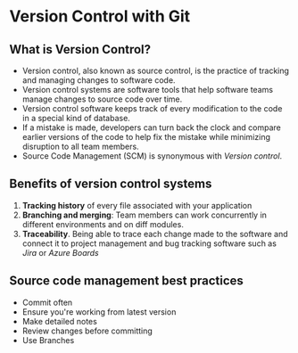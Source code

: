 # Version Control with Git

## What is Version Control?

- Version control, also known as source control, is the practice of tracking and managing changes to software code.
- Version control systems are software tools that help software teams manage changes to source code over time.
- Version control software keeps track of every modification to the code in a special kind of database.
- If a mistake is made, developers can turn back the clock and compare earlier versions of the code to help fix the mistake while minimizing disruption to all team members.
- Source Code Management (SCM) is synonymous with _Version control_.

## Benefits of version control systems

1. **Tracking history** of every file associated with your application
2. **Branching and merging**: Team members can work concurrently in different environments and on diff modules.
3. **Traceability**. Being able to trace each change made to the software and connect it to project management and bug tracking software such as _Jira_ or _Azure Boards_

## Source code management best practices

- Commit often
- Ensure you're working from latest version
- Make detailed notes
- Review changes before committing
- Use Branches
